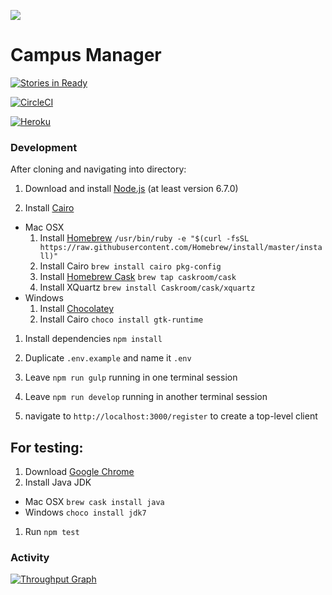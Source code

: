 ![](http://static1.squarespace.com/static/538f3fcde4b05c5fecc7a40e/t/538f48a4e4b00d94e8c253b3/1453396632576/?format=400w)

# Campus Manager
[![Stories in Ready](https://badge.waffle.io/AustinCodingAcademy/aca-campus.png?label=ready&title=Ready)](http://waffle.io/AustinCodingAcademy/aca-campus)

[![CircleCI](https://circleci.com/gh/AustinCodingAcademy/aca-campus/tree/master.svg?style=svg)](https://circleci.com/gh/AustinCodingAcademy/aca-campus/tree/master)

[![Heroku](https://heroku-badge.herokuapp.com/?app=aca-campus)](http://aca-campus.herokuapp.com)

### Development

After cloning and navigating into directory:
1. Download and install [Node.js](https://nodejs.org/en/) (at least version 6.7.0)

1. Install [Cairo](https://cairographics.org/download/)
  * Mac OSX
    1. Install [Homebrew](http://brew.sh/) `/usr/bin/ruby -e "$(curl -fsSL https://raw.githubusercontent.com/Homebrew/install/master/install)"`
    1. Install Cairo `brew install cairo pkg-config`
    1. Install [Homebrew Cask](https://caskroom.github.io/) `brew tap caskroom/cask`
    1. Install XQuartz `brew install Caskroom/cask/xquartz`
  * Windows
    1. Install [Chocolatey](https://chocolatey.org/install)
    1. Install Cairo `choco install gtk-runtime`

1. Install dependencies `npm install`

1. Duplicate `.env.example` and name it `.env`

1. Leave `npm run gulp` running in one terminal session

1. Leave `npm run develop` running in another terminal session

1. navigate to `http://localhost:3000/register` to create a top-level client

## For testing:

1. Download [Google Chrome](https://www.google.com/chrome/browser/desktop/index.html)
1. Install Java JDK
  * Mac OSX `brew cask install java`
  * Windows `choco install jdk7`
1. Run `npm test`

### Activity
[![Throughput Graph](https://graphs.waffle.io/AustinCodingAcademy/aca-campus/throughput.svg)](https://waffle.io/AustinCodingAcademy/aca-campus/metrics/throughput)
